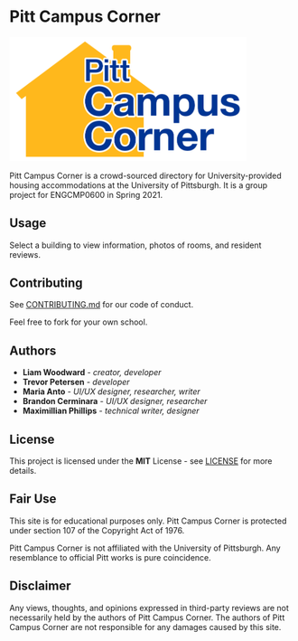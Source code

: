 # Pitt Campus Corner
<!--![Pitt Campus Corner logo](logo.png)-->
<img src="logo.png" alt="PCC logo" width="420"/>

Pitt Campus Corner is a crowd-sourced directory for University-provided housing accommodations at the University of Pittsburgh. It is a group project for ENGCMP0600 in Spring 2021.

## Usage
Select a building to view information, photos of rooms, and resident reviews.

## Contributing
See [CONTRIBUTING.md](https://github.com/maxvp/pitt-campus-corner/blob/main/CONTRIBUTING.md) for our code of conduct.

Feel free to fork for your own school.

## Authors
- **Liam Woodward** - _creator, developer_
- **Trevor Petersen** - _developer_
- **Maria Anto** - _UI/UX designer, researcher, writer_
- **Brandon Cerminara** - _UI/UX designer, researcher_
- **Maximillian Phillips** - _technical writer, designer_

## License
This project is licensed under the **MIT** License - see [LICENSE](https://github.com/maxvp/pitt-campus-corner/blob/main/LICENSE) for more details.

## Fair Use
This site is for educational purposes only. Pitt Campus Corner is protected under section 107 of the Copyright Act of 1976.

Pitt Campus Corner is not affiliated with the University of Pittsburgh. Any resemblance to official Pitt works is pure coincidence.

## Disclaimer
Any views, thoughts, and opinions expressed in third-party reviews are not necessarily held by the authors of Pitt Campus Corner. The authors of Pitt Campus Corner are not responsible for any damages caused by this site.
